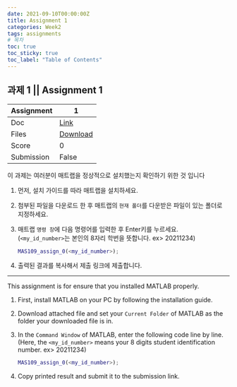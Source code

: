 ```yaml
---
date: 2021-09-10T00:00:00Z
title: Assignment 1
categories: Week2
tags: assignments
# 목차
toc: true  
toc_sticky: true
toc_label: "Table of Contents" 
---
```


## 과제 1 || Assignment 1

Assignment | 1
---|---
Doc | [Link]({{site.baseurl}}/week2/assign1)
Files | [Download](<https://klms.kaist.ac.kr/mod/assign/view.php?id=504290>)
Score | 0
Submission | False

이 과제는 여러분이 매트랩을 정상적으로 설치했는지 확인하기 위한 것 입니다 
1. 먼저, 설치 가이드를 따라 매트랩을 설치하세요.
2. 첨부된 파일을 다운로드 한 후 매트랩의 `현재 폴더`를 다운받은 파일이 있는 폴더로 지정하세요.
3. 매트랩 `명령 창`에 다음 명령어를 입력한 후 Enter키를 누르세요.\
(`<my_id_number>`는 본인의 8자리 학번을 뜻합니다. ex> 20211234)

    ```matlab
    MAS109_assign_0(<my_id_number>);
    ```
4. 출력된 결과를 복사해서 제출 링크에 제출합니다.

---

This assignment is for ensure that you installed MATLAB properly.
1. First, install MATLAB on your PC by following the installation guide.
2. Download attached file and set your ```Current Folder``` of MATLAB as the folder your downloaded file is in.
3. In the ```Command Window``` of MATLAB, enter the following code line by line.\
(Here, the `<my_id_number>` means your 8 digits student identification number. ex> 20211234)

    ```matlab
    MAS109_assign_0(<my_id_number>);
    ```
4. Copy printed result and submit it to the submission link.